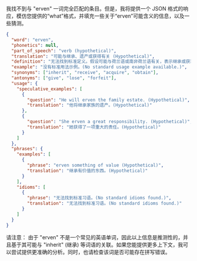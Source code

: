 我找不到与 "erven" 一词完全匹配的条目。但是，我将提供一个 JSON 格式的响应，模仿您提供的“what”格式，并填充一些关于“erven”可能含义的信息，以及一些猜测。

```json
{
  "word": "erven",
  "phonetics": null,
  "part_of_speech": "verb (hypothetical)",
  "translation": "可能与继承、遗产或获得有关 (Hypothetical)",
  "definition": "无法找到标准定义。假设可能与荷兰语或南非荷兰语有关，表示继承或获取。 或者，它可能是某个特定领域的专业术语或拼写错误。(Could not find a standard definition. Hypothetically related to inheritance or obtaining something, possibly related to Dutch/Afrikaans. Alternatively, it could be jargon or a misspelling.)",
  "example": "没有标准用法示例。(No standard usage example available.)",
  "synonyms": ["inherit", "receive", "acquire", "obtain"],
  "antonyms": ["give", "lose", "forfeit"],
  "usage": {
    "speculative_examples": [
      {
        "question": "He will erven the family estate. (Hypothetical)",
        "translation": "他将继承家族的遗产。(Hypothetical)"
      },
      {
        "question": "She erven a great responsibility. (Hypothetical)",
        "translation": "她获得了一项重大的责任。(Hypothetical)"
      }
    ]
  },
  "phrases": {
    "examples": [
      {
        "phrase": "erven something of value (Hypothetical)",
        "translation": "继承有价值的东西。(Hypothetical)"
      }
    ],
    "idioms": [
      {
        "phrase": "无法找到标准习语。(No standard idioms found.)",
        "translation": "无法找到标准习语。(No standard idioms found.)"
      }
    ]
  }
}
```

请注意： 由于 "erven" 不是一个常见的英语单词，因此以上信息是推测性的，并且基于其可能与 "inherit" (继承) 等词语的关联。如果您能提供更多上下文，我可以尝试提供更准确的分析。同时，也请检查该词是否可能存在拼写错误。
 